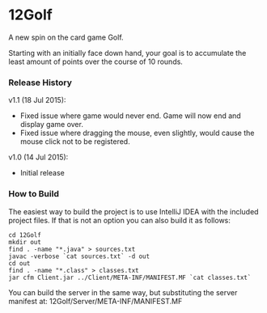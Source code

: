 # 12Golf
A new spin on the card game Golf.

Starting with an initially face down hand, your goal is to accumulate the least amount of points over the course of 10 rounds.


### Release History
v1.1 (18 Jul 2015):
- Fixed issue where game would never end. Game will now end and display game over.
- Fixed issue where dragging the mouse, even slightly, would cause the mouse click
  not to be registered.


v1.0 (14 Jul 2015):
- Initial release

### How to Build
The easiest way to build the project is to use IntelliJ IDEA with the included project
files. If that is not an option you can also build it as follows:

```
cd 12Golf
mkdir out
find . -name "*.java" > sources.txt
javac -verbose `cat sources.txt` -d out
cd out
find . -name "*.class" > classes.txt
jar cfm Client.jar ../Client/META-INF/MANIFEST.MF `cat classes.txt`
```

You can build the server in the same way, but substituting the server manifest at:
12Golf/Server/META-INF/MANIFEST.MF
